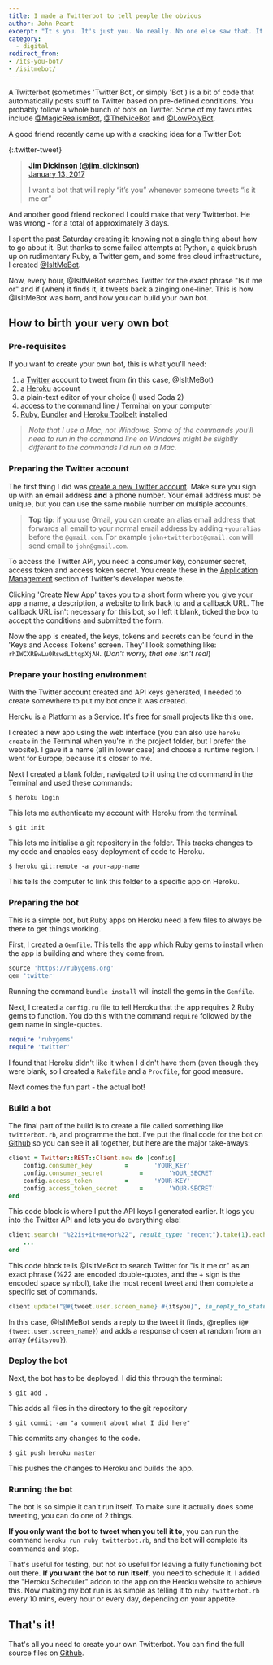 ```yaml
---
title: I made a Twitterbot to tell people the obvious
author: John Peart
excerpt: "It's you. It's just you. No really. No one else saw that. It was just you. You're a genius. Well done."
category:
  - digital
redirect_from:
- /its-you-bot/
- /isitmebot/
---
```


A Twitterbot (sometimes 'Twitter Bot', or simply 'Bot') is a bit of code that automatically posts stuff to Twitter based on pre-defined conditions. You probably follow a whole bunch of bots on Twitter. Some of my favourites include [@MagicRealismBot](https://twitter.com/MagicRealismBot), [@TheNiceBot](https://twitter.com/TheNiceBot) and [@LowPolyBot](https://twitter.com/LowPolyBot).

A good friend recently came up with a cracking idea for a Twitter Bot:

{:.twitter-tweet}
> **[Jim Dickinson (@jim_dickinson)](//twitter.com/jim_dickinson)** \
> [January 13, 2017](https://twitter.com/jim_dickinson/status/819973617043828736)
> 
> I want a bot that will reply “it’s you” whenever someone tweets “is it me or”

And another good friend reckoned I could make that very Twitterbot. He was wrong - for a total of approximately 3 days.

I spent the past Saturday creating it: knowing not a single thing about how to go about it. But thanks to some failed attempts at Python, a quick brush up on rudimentary Ruby, a Twitter gem, and some free cloud infrastructure, I created [@IsItMeBot](https://twitter.com/isitmebot).

Now, every hour, @IsItMeBot searches Twitter for the exact phrase "Is it me or" and if (when) it finds it, it tweets back a zinging one-liner. This is how @IsItMeBot was born, and how you can build your own bot.

## How to birth your very own bot

### Pre-requisites

If you want to create your own bot, this is what you'll need:

1. a [Twitter](https://twitter.com) account to tweet from (in this case, @IsItMeBot)
2. a [Heroku](https://heroku.com) account
3. a plain-text editor of your choice (I used Coda 2)
4. access to the command line / Terminal on your computer
5. [Ruby](https://www.ruby-lang.org/en/), [Bundler](http://bundler.io) and [Heroku Toolbelt](https://devcenter.heroku.com/articles/heroku-cli) installed

> *Note that I use a Mac, not Windows. Some of the commands you'll need to run in the command line on Windows might be slightly different to the commands I'd run on a Mac.*

### Preparing the Twitter account

The first thing I did was [create a new Twitter account](https://twitter.com/signup). Make sure you sign up with an email address **and** a phone number. Your email address must be unique, but you can use the same mobile number on multiple accounts.

> **Top tip:** if you use Gmail, you can create an alias email address that forwards all email to your normal email address by adding `+youralias` before the `@gmail.com`. For example `john+twitterbot@gmail.com` will send email to `john@gmail.com`.

To access the Twitter API, you need a consumer key, consumer secret, access token and access token secret. You create these in the [Application Management](https://apps.twitter.com) section of Twitter's developer website.

Clicking 'Create New App' takes you to a short form where you give your app a name, a description, a website to link back to and a callback URL. The callback URL isn't necessary for this bot, so I left it blank, ticked the box to accept the conditions and submitted the form.

Now the app is created, the keys, tokens and secrets can be found in the 'Keys and Access Tokens' screen. They'll look something like: `rhIWCXREwLu0RswdLttqpXjAH`. (*Don't worry, that one isn't real*)

### Prepare your hosting environment

With the Twitter account created and API keys generated, I needed to create somewhere to put my bot once it was created.

Heroku is a Platform as a Service. It's free for small projects like this one.

I created a new app using the web interface (you can also use `heroku create` in the Terminal when you're in the project folder, but I prefer the website). I gave it a name (all in lower case) and choose a runtime region. I went for Europe, because it's closer to me.

Next I created a blank folder, navigated to it using the `cd` command in the Terminal and used these commands:

```
$ heroku login
```

This lets me authenticate my account with Heroku from the terminal.

```
$ git init
```

This lets me initialise a git repository in the folder. This tracks changes to my code and enables easy deployment of code to Heroku.

```
$ heroku git:remote -a your-app-name
```

This tells the computer to link this folder to a specific app on Heroku.

### Preparing the bot

This is a simple bot, but Ruby apps on Heroku need a few files to always be there to get things working.

First, I created a `Gemfile`. This tells the app which Ruby gems to install when the app is building and where they come from.

```ruby
source 'https://rubygems.org'
gem 'twitter'
```

Running the command `bundle install` will install the gems in the `Gemfile`.

Next, I created a `config.ru` file to tell Heroku that the app requires 2 Ruby gems to function. You do this with the command `require` followed by the gem name in single-quotes.

```ruby
require 'rubygems'
require 'twitter'
```

I found that Heroku didn't like it when I didn't have them (even though they were blank, so I created a `Rakefile` and a `Procfile`, for good measure.

Next comes the fun part - the actual bot!

### Build a bot

The final part of the build is to create a file called something like `twitterbot.rb`, and programme the bot. I've put the final code for the bot on [Github](https://github.com/johnpeart/IsItMeBot) so you can see it all together, but here are the major take-aways:

```ruby
client = Twitter::REST::Client.new do |config|
	config.consumer_key			= 		'YOUR_KEY'
	config.consumer_secret			= 		'YOUR_SECRET'
	config.access_token			= 		'YOUR-KEY'
	config.access_token_secret		= 		'YOUR-SECRET'
end
```

This code block is where I put the API keys I generated earlier. It logs you into the Twitter API and lets you do everything else!

```ruby
client.search( "%22is+it+me+or%22", result_type: "recent").take(1).each do |tweet|
	...
end
```

This code block tells @IsItMeBot to search Twitter for "is it me or" as an exact phrase (%22 are encoded double-quotes, and the + sign is the encoded space symbol), take the most recent tweet and then complete a specific set of commands.

```ruby
client.update("@#{tweet.user.screen_name} #{itsyou}", in_reply_to_status_id: tweet.id)
```

In this case, @IsItMeBot sends a reply to the tweet it finds, @replies (`@#{tweet.user.screen_name}`) and adds a response chosen at random from an array (`#{itsyou}`).

### Deploy the bot

Next, the bot has to be deployed. I did this through the terminal:

```
$ git add .
```

This adds all files in the directory to the git repository

```
$ git commit -am "a comment about what I did here"
```

This commits any changes to the code.

```
$ git push heroku master
```

This pushes the changes to Heroku and builds the app.

### Running the bot

The bot is so simple it can't run itself. To make sure it actually does some tweeting, you can do one of 2 things.

**If you only want the bot to tweet when you tell it to**, you can run the command `heroku run ruby twitterbot.rb`, and the bot will complete its commands and stop.

That's useful for testing, but not so useful for leaving a fully functioning bot out there. **If you want the bot to run itself**, you need to schedule it. I added the "Heroku Scheduler" addon to the app on the Heroku website to achieve this. Now making my bot run is as simple as telling it to `ruby twitterbot.rb` every 10 mins, every hour or every day, depending on your appetite.

## That's it!

That's all you need to create your own Twitterbot. You can find the full source files on [Github](https://github.com/johnpeart/IsItMeBot).